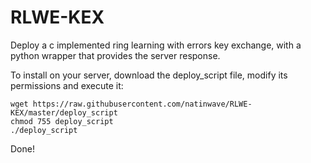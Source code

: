 # RLWE-KEX
Deploy a c implemented ring learning with errors key exchange, with a python wrapper that provides the server response.

To install on your server, download the deploy_script file, modify its permissions and execute it:

```
wget https://raw.githubusercontent.com/natinwave/RLWE-KEX/master/deploy_script
chmod 755 deploy_script
./deploy_script
```

Done!
